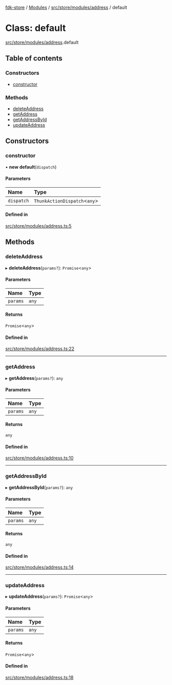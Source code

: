 [fdk-store](../README.md) / [Modules](../modules.md) / [src/store/modules/address](../modules/src_store_modules_address.md) / default

# Class: default

[src/store/modules/address](../modules/src_store_modules_address.md).default

## Table of contents

### Constructors

- [constructor](src_store_modules_address.default.md#constructor)

### Methods

- [deleteAddress](src_store_modules_address.default.md#deleteaddress)
- [getAddress](src_store_modules_address.default.md#getaddress)
- [getAddressById](src_store_modules_address.default.md#getaddressbyid)
- [updateAddress](src_store_modules_address.default.md#updateaddress)

## Constructors

### constructor

• **new default**(`dispatch`)

#### Parameters

| Name | Type |
| :------ | :------ |
| `dispatch` | `ThunkActionDispatch`<`any`\> |

#### Defined in

[src/store/modules/address.ts:5](https://gitlab.com/fynd/regrowth/fynd-platform/themes/shadowfire/-/blob/ef78e90/src/store/modules/address.ts#L5)

## Methods

### deleteAddress

▸ **deleteAddress**(`params?`): `Promise`<`any`\>

#### Parameters

| Name | Type |
| :------ | :------ |
| `params` | `any` |

#### Returns

`Promise`<`any`\>

#### Defined in

[src/store/modules/address.ts:22](https://gitlab.com/fynd/regrowth/fynd-platform/themes/shadowfire/-/blob/ef78e90/src/store/modules/address.ts#L22)

___

### getAddress

▸ **getAddress**(`params?`): `any`

#### Parameters

| Name | Type |
| :------ | :------ |
| `params` | `any` |

#### Returns

`any`

#### Defined in

[src/store/modules/address.ts:10](https://gitlab.com/fynd/regrowth/fynd-platform/themes/shadowfire/-/blob/ef78e90/src/store/modules/address.ts#L10)

___

### getAddressById

▸ **getAddressById**(`params?`): `any`

#### Parameters

| Name | Type |
| :------ | :------ |
| `params` | `any` |

#### Returns

`any`

#### Defined in

[src/store/modules/address.ts:14](https://gitlab.com/fynd/regrowth/fynd-platform/themes/shadowfire/-/blob/ef78e90/src/store/modules/address.ts#L14)

___

### updateAddress

▸ **updateAddress**(`params?`): `Promise`<`any`\>

#### Parameters

| Name | Type |
| :------ | :------ |
| `params` | `any` |

#### Returns

`Promise`<`any`\>

#### Defined in

[src/store/modules/address.ts:18](https://gitlab.com/fynd/regrowth/fynd-platform/themes/shadowfire/-/blob/ef78e90/src/store/modules/address.ts#L18)
